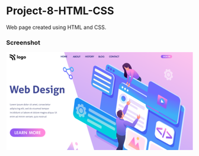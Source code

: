# Project-8-HTML-CSS
Web page created using HTML and CSS.

### Screenshot
![Image-1](./thumbnail.png)
